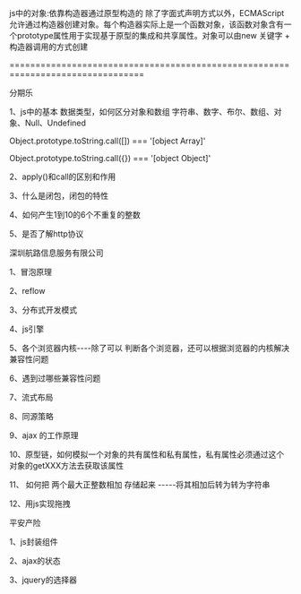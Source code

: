 js中的对象:依靠构造器通过原型构造的
除了字面式声明方式以外，ECMAScript允许通过构造器创建对象。每个构造器实际上是一个函数对象，该函数对象含有一个prototype属性用于实现基于原型的集成和共享属性。对象可以由new 关键字 + 构造器调用的方式创建

================================================================================

分期乐

1、js中的基本 数据类型，如何区分对象和数组
字符串、数字、布尔、数组、对象、Null、Undefined

Object.prototype.toString.call([]) === '[object Array]'

Object.prototype.toString.call({}) === '[object Object]'

2、apply()和call的区别和作用

3、什么是闭包，闭包的特性

4、如何产生1到10的6个不重复的整数

5、是否了解http协议


深圳航路信息服务有限公司

1、冒泡原理

2、reflow

3、分布式开发模式

4、js引擎

5、各个浏览器内核----除了可以 判断各个浏览器，还可以根据浏览器的内核解决兼容性问题

6、遇到过哪些兼容性问题

7、流式布局

8、同源策略

9、ajax 的工作原理

10、原型链，如何模拟一个对象的共有属性和私有属性，私有属性必须通过这个对象的getXXX方法去获取该属性

11、 如何把 两个最大正整数相加 存储起来 -----将其相加后转为转为字符串

12、用js实现拖拽

平安产险

1、js封装组件

2、ajax的状态

3、jquery的选择器


